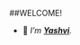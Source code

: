 ##WELCOME!
- 👋 _I’m **[Yashvi](https://github.com/yashV131)**._


<!---
yashV131/yashV131 is a ✨ special ✨ repository because its `README.md` (this file) appears on your GitHub profile.
You can click the Preview link to take a look at your changes.
--->
